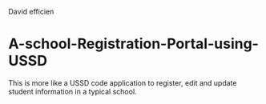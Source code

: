 David efficien
# A-school-Registration-Portal-using-USSD
This is more like a USSD code application to register, edit and update student information in a typical school.
